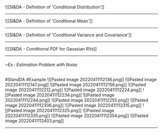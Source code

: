 ![[SI&DA - Definition of 'Conditional Distribution']]

---
![[SI&DA - Definition of 'Conditional Mean']]

---
![[SI&DA - Definition of 'Conditional Variance and Covariance']]

---
![[SI&DA - Conditional PDF for Gaussian RVs]]

---
###### ~Ex.: Estimation Problem with Noise
#SIandDA #Example 
![[Pasted image 20220411112136.png]]
![[Pasted image 20220411112147.png]]
![[Pasted image 20220411112159.png]]
![[Pasted image 20220411112212.png]]
![[Pasted image 20220411112224.png]]
![[Pasted image 20220411112234.png]]
![[Pasted image 20220411112244.png]]
![[Pasted image 20220411112255.png]]
![[Pasted image 20220411112306.png]]
![[Pasted image 20220411112315.png]]
![[Pasted image 20220411112325.png]]
![[Pasted image 20220411112335.png]]
![[Pasted image 20220411112354.png]]
![[Pasted image 20220411112403.png]]

---
